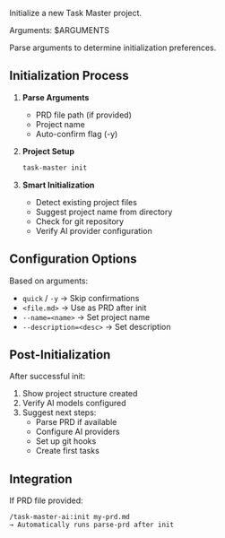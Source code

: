 Initialize a new Task Master project.

Arguments: $ARGUMENTS

Parse arguments to determine initialization preferences.

## Initialization Process

1. **Parse Arguments**
   - PRD file path (if provided)
   - Project name
   - Auto-confirm flag (-y)

2. **Project Setup**
   ```bash
   task-master init
   ```

3. **Smart Initialization**
   - Detect existing project files
   - Suggest project name from directory
   - Check for git repository
   - Verify AI provider configuration

## Configuration Options

Based on arguments:
- `quick` / `-y` → Skip confirmations
- `<file.md>` → Use as PRD after init
- `--name=<name>` → Set project name
- `--description=<desc>` → Set description

## Post-Initialization

After successful init:
1. Show project structure created
2. Verify AI models configured
3. Suggest next steps:
   - Parse PRD if available
   - Configure AI providers
   - Set up git hooks
   - Create first tasks

## Integration

If PRD file provided:
```
/task-master-ai:init my-prd.md
→ Automatically runs parse-prd after init
```